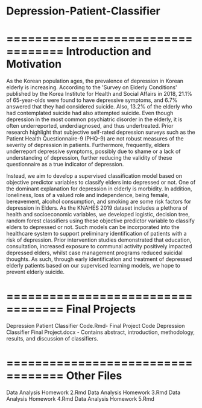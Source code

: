 # Depression-Patient-Classifier

==================================
Introduction and Motivation
==================================
As the Korean population ages, the prevalence of depression in Korean elderly is increasing. According to the 'Survey on Elderly Conditions' published by the Korea Institute for Health and Social Affairs in 2018, 21.1% of 65-year-olds were found to have depressive symptoms, and 6.7% answered that they had considered suicide. Also, 13.2% of the elderly who had contemplated suicide had also attempted suicide. Even though depression in the most common psychiatric disorder in the elderly, it is often underreported, underdiagnosed, and thus undertreated. Prior research highlight that subjective self-rated depression surveys such as the Patient Health Questionnaire-9 (PHQ-9) are not robust measures of the severity of depression in patients.  Furthermore, frequently, elders underreport depressive symptoms, possibly due to shame or a lack of understanding of depression, further reducing the validity of these questionnaire as a true indicator of depression.

Instead, we aim to develop a supervised classification model based on objective predictor variables to classify elders into depressed or not. One of the dominant explanation for depression in elderly is morbidity. In addition, loneliness, loss of a valued role and independence, being female, bereavement, alcohol consumption, and smoking are some risk factors for depression in Elders. As the KNAHES 2019 dataset includes a plethora of health and socioeconomic variables, we developed logistic, decision tree, random forest classifiers using these objective predictor variable to classify elders to depressed or not. Such models can be incorporated into the healthcare system to support preliminary identification of patients with a risk of depression. Prior intervention studies demonstrated that education, consultation, increased exposure to communal activity positively impacted depressed elders, whilst case management programs reduced suicidal thoughts. As such, through early identification and treatment of depressed elderly patients based on our supervised learning models, we hope to prevent elderly suicide.


==================================
Final Projects
==================================
Depression Patient Classifier Code.Rmd- Final Project Code
Depression Classifier Final Project.docx - Contains abstract, introduction, methodology, results, and discussion of classifiers.


==================================
Other Files
==================================
Data Analysis Homework 2.Rmd
Data Analysis Homework 3.Rmd
Data Analysis Homework 4.Rmd
Data Analysis Homework 5.Rmd
